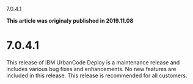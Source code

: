 





7.0.4.1

**This article was originaly published in 2019.11.08**


7.0.4.1
=======




This release of IBM UrbanCode Deploy is a maintenance release and includes various bug fixes and enhancements. No new features are included in this release. This release is recommended for all customers.




